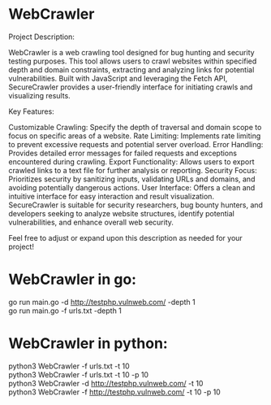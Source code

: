 # WebCrawler
Project Description:

WebCrawler is a web crawling tool designed for bug hunting and security testing purposes. This tool allows users to crawl websites within specified depth and domain constraints, extracting and analyzing links for potential vulnerabilities. Built with JavaScript and leveraging the Fetch API, SecureCrawler provides a user-friendly interface for initiating crawls and visualizing results.

Key Features:

Customizable Crawling: Specify the depth of traversal and domain scope to focus on specific areas of a website.
Rate Limiting: Implements rate limiting to prevent excessive requests and potential server overload.
Error Handling: Provides detailed error messages for failed requests and exceptions encountered during crawling.
Export Functionality: Allows users to export crawled links to a text file for further analysis or reporting.
Security Focus: Prioritizes security by sanitizing inputs, validating URLs and domains, and avoiding potentially dangerous actions.
User Interface: Offers a clean and intuitive interface for easy interaction and result visualization.
SecureCrawler is suitable for security researchers, bug bounty hunters, and developers seeking to analyze website structures, identify potential vulnerabilities, and enhance overall web security.

Feel free to adjust or expand upon this description as needed for your project!

# WebCrawler in go:
go run main.go -d http://testphp.vulnweb.com/ -depth 1 \
go run main.go -f urls.txt -depth 1

# WebCrawler in python:
python3 WebCrawler -f urls.txt -t 10 \
python3 WebCrawler -f urls.txt -t 10 -p 10 \
python3 WebCrawler -d http://testphp.vulnweb.com/ -t 10 \
python3 WebCrawler -f http://testphp.vulnweb.com/ -t 10 -p 10



